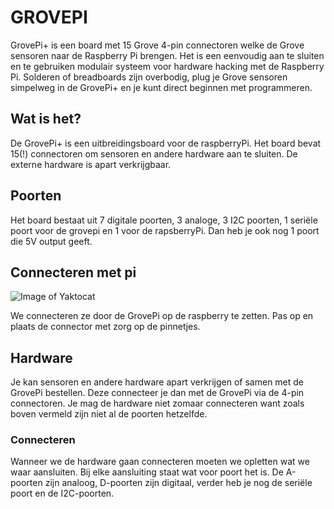 
# GROVEPI

GrovePi+ is een board met 15 Grove 4-pin connectoren welke de Grove sensoren naar de Raspberry Pi brengen. Het is een eenvoudig aan te sluiten en te gebruiken modulair systeem voor hardware hacking met de Raspberry Pi. Solderen of breadboards zijn overbodig, plug je Grove sensoren simpelweg in de GrovePi+ en je kunt direct beginnen met programmeren.

## Wat is het? 

De GrovePi+ is een uitbreidingsboard voor de raspberryPi. Het board bevat 15(!) connectoren om sensoren en andere hardware aan te sluiten. De externe hardware is apart verkrijgbaar. 

## Poorten

Het board bestaat uit 7 digitale poorten, 3 analoge, 3 I2C poorten, 1 seriële poort voor de grovepi en 1 voor de rapsberryPi. Dan heb je ook nog 1 poort die 5V output geeft.

## Connecteren met pi

![Image of Yaktocat](https://seeeddoc.github.io/GrovePiPlus/img/GrovePi_Wiki_1.JPG)

We connecteren ze door de GrovePi op de raspberry te zetten. Pas op en plaats de connector met zorg op de pinnetjes.

## Hardware

Je kan sensoren en andere hardware apart verkrijgen of samen met de GrovePi bestellen. Deze connecteer je dan met de GrovePi via de 4-pin connectoren. Je mag de hardware niet zomaar connecteren want zoals boven vermeld zijn niet al de poorten hetzelfde. 

### Connecteren 

Wanneer we de hardware gaan connecteren moeten we opletten wat we waar aansluiten. Bij elke aansluiting staat wat voor poort het is. 
De A-poorten zijn analoog, D-poorten zijn digitaal, verder heb je nog de seriële poort en de I2C-poorten.

